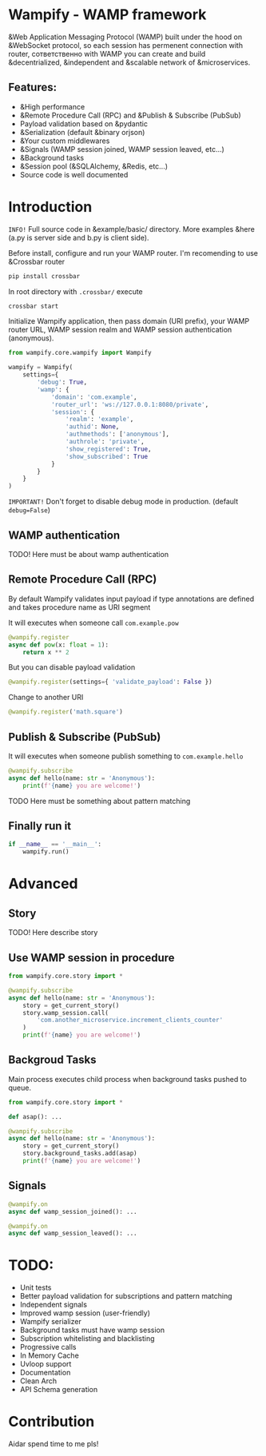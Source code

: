 # Wampify - WAMP framework

&Web Application Messaging Protocol (WAMP) built under the hood on &WebSocket protocol, so each session has permenent connection with router, сответственно with WAMP you can create and build &decentrialized, &independent and &scalable network of &microservices.

## Features:
- &High performance
- &Remote Procedure Call (RPC) and &Publish & Subscribe (PubSub)
- Payload validation based on &pydantic
- &Serialization (default &binary orjson)
- &Your custom middlewares
- &Signals (WAMP session joined, WAMP session leaved, etc...)
- &Background tasks
- &Session pool (&SQLAlchemy, &Redis, etc...)
- Source code is well documented

# Introduction

`INFO!` Full source code in &example/basic/ directory. More examples &here (a.py is server side and b.py is client side).

Before install, configure and run your WAMP router. I'm recomending to use &Crossbar router

```bash
pip install crossbar
```

In root directory with `.crossbar/` execute

```bash
crossbar start
```

Initialize Wampify application, then pass domain (URI prefix), your WAMP router URL, WAMP session realm and WAMP session authentication (anonymous).

```python
from wampify.core.wampify import Wampify

wampify = Wampify(
    settings={
        'debug': True,
        'wamp': {
            'domain': 'com.example',
            'router_url': 'ws://127.0.0.1:8080/private',
            'session': {
                'realm': 'example',
                'authid': None,
                'authmethods': ['anonymous'],
                'authrole': 'private',
                'show_registered': True,
                'show_subscribed': True
            }
        }
    }
)
```

`IMPORTANT!` Don't forget to disable debug mode in production. (default `debug=False`)

## WAMP authentication

TODO! Here must be about wamp authentication

## Remote Procedure Call (RPC)

By default Wampify validates input payload if type annotations are defined and takes procedure name as URI segment

It will executes when someone call `com.example.pow`

```python
@wampify.register
async def pow(x: float = 1):
    return x ** 2
```

But you can disable payload validation

```python
@wampify.register(settings={ 'validate_payload': False })
```

Change to another URI

```python
@wampify.register('math.square')
```

## Publish & Subscribe (PubSub)

It will executes when someone publish something to `com.example.hello`

```python
@wampify.subscribe
async def hello(name: str = 'Anonymous'):
    print(f'{name} you are welcome!')
```

TODO Here must be something about pattern matching

## Finally run it

```python
if __name__ == '__main__':
    wampify.run()
```

# Advanced

## Story

TODO! Here describe story

## Use WAMP session in procedure

```python
from wampify.core.story import *

@wampify.subscribe
async def hello(name: str = 'Anonymous'):
    story = get_current_story()
    story.wamp_session.call(
        'com.another_microservice.increment_clients_counter'
    )
    print(f'{name} you are welcome!') 
```

## Backgroud Tasks

Main process executes child process when background tasks pushed to queue.

```python
from wampify.core.story import *

def asap(): ...

@wampify.subscribe
async def hello(name: str = 'Anonymous'):
    story = get_current_story()
    story.background_tasks.add(asap)
    print(f'{name} you are welcome!') 
```

## Signals

```python
@wampify.on
async def wamp_session_joined(): ...

@wampify.on
async def wamp_session_leaved(): ...
```

# TODO:

- Unit tests
- Better payload validation for subscriptions and pattern matching
- Independent signals
- Improved wamp session (user-friendly)
- Wampify serializer
- Background tasks must have wamp session
- Subscription whitelisting and blacklisting
- Progressive calls
- In Memory Cache
- Uvloop support
- Documentation
- Clean Arch
- API Schema generation

# Contribution

Aidar spend time to me pls!